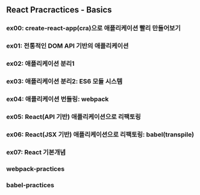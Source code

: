## React Pracractices - Basics

### ex00: create-react-app(cra)으로 애플리케이션 빨리 만들어보기
### ex01: 전통적인 DOM API 기반의 애플리케이션
### ex02: 애플리케이션 분리1
### ex03: 애플리케이션 분리2: ES6 모듈 시스템
### ex04: 애플리케이션 번들링: webpack
### ex05: React(API 기반) 애플리케이션으로 리팩토링
### ex06: React(JSX 기반) 애플리케이션으로 리팩토링: babel(transpile)
### ex07: React 기본개념
### webpack-practices
### babel-practices


